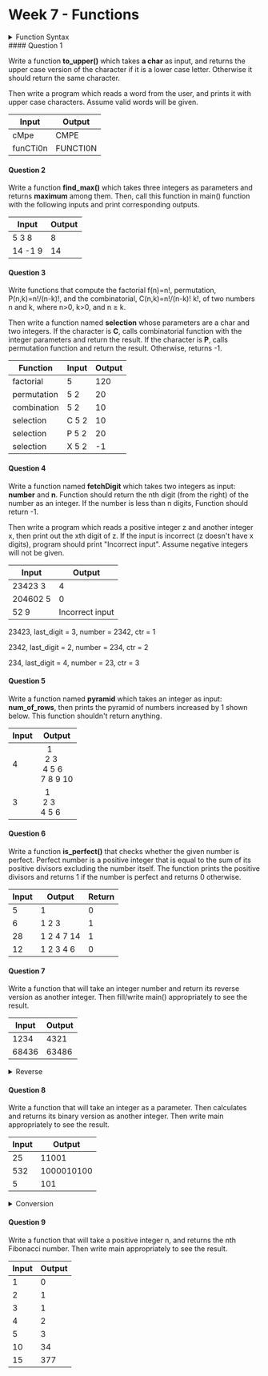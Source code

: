 # Week 7 - Functions

<details><summary><bold>Function Syntax</bold></summary><img src='https://www.geeksforgeeks.org/wp-content/uploads/Function-Prototype-in-c.png'/></details>
#### Question 1

Write a function **to_upper()** which takes **a char** as input, and returns the upper case version of the character if it is a lower case letter. Otherwise it should return the same character.

Then write a program which reads a word from the user, and prints it with upper case characters. Assume valid words will be given.

| Input    | Output   |
| -------- | -------- |
| cMpe     | CMPE     |
| funCTi0n | FUNCTI0N |

#### Question 2

Write a function **find_max()** which takes three integers as parameters and returns **maximum** among them. Then, call this function in main() function with the following inputs and print corresponding outputs.

| Input   | Output |
| ------- | ------ |
| 5 3 8   | 8      |
| 14 -1 9 | 14     |

#### Question 3

Write functions that compute the factorial f(n)=n!, permutation, P(n,k)=n!/(n-k)!, and the combinatorial, C(n,k)=n!/(n-k)! k!, of two numbers n and k, where n>0, k>0, and n ≥ k. 

Then write a function named **selection** whose parameters are a char and two integers. If the character is **C**, calls combinatorial function with the integer parameters and return the result. If the character is **P**, calls permutation function and return the result. Otherwise, returns -1.

| Function    | Input | Output |
| ----------- | ----- | ------ |
| factorial   | 5     | 120    |
| permutation | 5 2   | 20     |
| combination | 5 2   | 10     |
| selection   | C 5 2 | 10     |
| selection   | P 5 2 | 20     |
| selection   | X 5 2 | -1     |

#### Question 4

Write a function named **fetchDigit** which takes two integers as input: **number** and **n**. Function should return the nth digit (from the right) of the number as an integer. If the number is less than n digits, Function should return -1. 

Then write a program which reads a positive integer z and another integer x, then print out the xth digit of z. If the input is incorrect (z doesn't have x digits), program should print "Incorrect input". Assume negative integers will not be given. 

| Input    | Output          |
| -------- | --------------- |
| 23423 3  | 4               |
| 204602 5 | 0               |
| 52 9     | Incorrect input |

23423,	   last_digit = 3, 	number = 2342, ctr = 1

2342,		 last_digit = 2,	 number = 234, ctr = 2

234,		   last_digit = 4, 	number = 23, 	  ctr = 3

#### Question 5

Write a function named **pyramid** which takes an integer as input: **num_of_rows**, then prints the pyramid of numbers increased by 1 shown below. This function shouldn't return anything.

| Input | Output                                    |
| ----- | ----------------------------------------- |
| 4     | &nbsp;&nbsp;&nbsp;1<br />&nbsp;&nbsp;2 3<br />&nbsp;4 5 6<br />7 8 9 10 |
| 3     | &nbsp;&nbsp;1<br />&nbsp;2 3<br />4 5 6                   |

#### Question 6

Write a function **is_perfect()** that checks whether the given number is perfect. Perfect number is a positive integer that is equal to the sum of its positive divisors excluding the number itself. The function prints the positive divisors and returns 1 if the number is perfect and returns 0 otherwise. 

| Input | Output     | Return |
| ----- | ---------- | ------ |
| 5     | 1          | 0      |
| 6     | 1 2 3      | 1      |
| 28    | 1 2 4 7 14 | 1      |
| 12    | 1 2 3 4 6  | 0      |

#### Question 7

Write a function that will take an integer number and return its reverse version as another integer. Then fill/write main() appropriately to see the result.		

| Input | Output |
| ----- | ------ |
| 1234  | 4321   |
| 68436 | 63486  |

<details><summary>Reverse</summary>
<p>1234 % 10  = 4, 1234 / 10 = 123 0 * 10 + 4</p>, 
<p>123 % 10 = 3, 123 / 10 = 12,  4 * 10 + 3</p>
<p>12 % 10 = 2, 12 / 10 = 1, 43 * 10 + 2</p>
<p>1 % 10 = 1, 1 / 10 = 0, 432 * 10 + 1</p>
=> <bold>4321</bold>
</details>

#### Question 8

Write a function that will take an integer as a parameter. Then calculates and returns its binary version as another integer. Then write main appropriately to see the result.	

| Input | Output     |
| ----- | ---------- |
| 25    | 11001      |
| 532   | 1000010100 |
| 5     | 101        |

<details><summary>Conversion</summary>
<p>25 / 2 = 12 with 1 remainder (units)  1 * 10^0</p>
<p>12 / 2 = 6 with 0 remainder (tens) 0 * 10^1 </p>
<p>6 / 2 = 3 with 0 remainder (hundreds) 0 * 10^2 </p>
<p>3 / 2 = 1 with 1 remainder (thousands) 1 * 10^3 </p>
<p>1 / 2 = 0 with 1 remainder 1 * 10^4 </p>
=> <bold>11001</bold>
</details>  

#### Question 9

Write a function that will take a positive integer n, and returns the nth Fibonacci number. Then write main appropriately to see the result.

| Input | Output |
| ----- | ------ |
| 1     | 0      |
| 2     | 1      |
| 3     | 1      |
| 4     | 2      |
| 5     | 3      |
| 10    | 34     |
| 15    | 377    |
